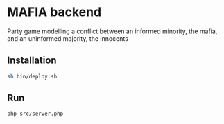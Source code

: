# MAFIA backend

Party game modelling a conflict between an informed minority, the mafia, and an uninformed majority, the innocents

## Installation
```bash
sh bin/deploy.sh
```

## Run
```bash
php src/server.php
```